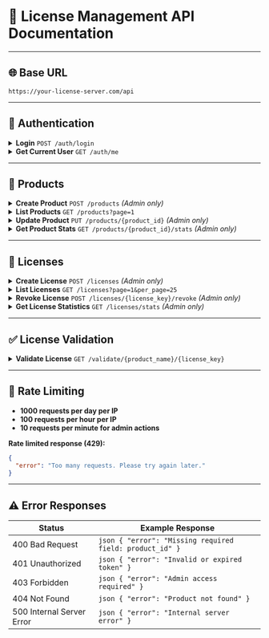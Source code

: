 # 🎫 License Management API Documentation

---

## 🌐 Base URL

```
https://your-license-server.com/api
```

---

## 🔐 Authentication

<details>
<summary><strong>Login</strong> <code>POST /auth/login</code></summary>

**Request Body:**
```json
{
  "username": "admin",
  "password": "your-password"
}
```

**Response (200):**
```json
{
  "access_token": "eyJ0eXAiOiJKV1QiLCJhbGciOiJIUzI1NiJ9...",
  "user": "admin"
}
```

**Response (401):**
```json
{
  "error": "Invalid credentials"
}
```
</details>

<details>
<summary><strong>Get Current User</strong> <code>GET /auth/me</code></summary>

**Headers:**  
`Authorization: Bearer <token>`

**Response (200):**
```json
{
  "user": "admin"
}
```
</details>

---

## 🛒 Products

<details>
<summary><strong>Create Product</strong> <code>POST /products</code> <em>(Admin only)</em></summary>

**Request Body:**
```json
{
  "name": "Pro Editor",
  "description": "Professional text editor",
  "max_devices": 2
}
```

**Response (201):**
```json
{
  "success": true,
  "product_id": 1
}
```
</details>

<details>
<summary><strong>List Products</strong> <code>GET /products?page=1</code></summary>

**Query Parameters:**
- `page` (optional): Page number (default: 1)
- `per_page` (optional): Items per page (default: 50)

**Response (200):**
```json
{
  "products": [
    {
      "id": 1,
      "name": "Pro Editor",
      "description": "Professional text editor",
      "max_devices": 2,
      "total_licenses": 15,
      "active_licenses": 12,
      "created_at": "2024-01-01T10:00:00"
    }
  ],
  "pagination": {
    "page": 1,
    "total": 1
  }
}
```
</details>

<details>
<summary><strong>Update Product</strong> <code>PUT /products/{product_id}</code> <em>(Admin only)</em></summary>

**Request Body:**
```json
{
  "name": "Updated Product Name",
  "max_devices": 3
}
```
</details>

<details>
<summary><strong>Get Product Stats</strong> <code>GET /products/{product_id}/stats</code> <em>(Admin only)</em></summary>

**Response (200):**
```json
{
  "product": {
    "id": 1,
    "name": "Pro Editor",
    "max_devices": 2
  },
  "license_stats": {
    "total_licenses": 15,
    "active_licenses": 12,
    "expired_licenses": 2,
    "revoked_licenses": 1,
    "avg_usage": 5.2,
    "max_usage": 25
  },
  "estimated_revenue": 120,
  "recent_validations": 45
}
```
</details>

---

## 🔑 Licenses

<details>
<summary><strong>Create License</strong> <code>POST /licenses</code> <em>(Admin only)</em></summary>

**Request Body:**
```json
{
  "product_id": 1,
  "user_id": "user123",
  "expires_days": 30
}
```

**Response (201):**
```json
{
  "license_key": "X7kP9mQ2vR4tY6uW8iO0pA2sD4fG6hJ8",
  "status": "created"
}
```
</details>

<details>
<summary><strong>List Licenses</strong> <code>GET /licenses?page=1&per_page=25</code></summary>

**Response (200):**
```json
{
  "licenses": [
    {
      "id": 1,
      "key_display": "X7kP9mQ2...",
      "product_name": "Pro Editor",
      "user_id": "user123",
      "status": "active",
      "created_at": "2024-01-01T10:00:00",
      "expires_at": "2024-01-31T10:00:00",
      "usage_count": 5
    }
  ],
  "pagination": {
    "page": 1,
    "per_page": 25,
    "total": 100
  }
}
```
</details>

<details>
<summary><strong>Revoke License</strong> <code>POST /licenses/{license_key}/revoke</code> <em>(Admin only)</em></summary>

**Response (200):**
```json
{
  "status": "revoked"
}
```
</details>

<details>
<summary><strong>Get License Statistics</strong> <code>GET /licenses/stats</code> <em>(Admin only)</em></summary>

**Response (200):**
```json
{
  "total_licenses": 150,
  "active_licenses": 120,
  "expired_licenses": 20,
  "revoked_licenses": 10,
  "avg_usage_per_license": 4.5,
  "max_usage": 35,
  "recent_validations": 250
}
```
</details>

---

## ✅ License Validation

<details>
<summary><strong>Validate License</strong> <code>GET /validate/{product_name}/{license_key}</code></summary>

**Path Parameters:**
- `product_name`: Name of the software product
- `license_key`: The license key to validate

**Response (200 - Valid):**
```json
{
  "valid": true,
  "license_id": 1,
  "product_name": "Pro Editor",
  "expires_at": "2024-01-31T10:00:00",
  "usage_count": 6,
  "max_devices": 2
}
```

**Response (400 - Invalid):**
```json
{
  "valid": false,
  "error": "License expired"
}
```
</details>

---

## 🚦 Rate Limiting

- **1000 requests per day per IP**
- **100 requests per hour per IP**
- **10 requests per minute for admin actions**

**Rate limited response (429):**
```json
{
  "error": "Too many requests. Please try again later."
}
```

---

## ⚠️ Error Responses

| Status | Example Response |
|--------|-----------------|
| 400 Bad Request | ```json { "error": "Missing required field: product_id" } ``` |
| 401 Unauthorized | ```json { "error": "Invalid or expired token" } ``` |
| 403 Forbidden | ```json { "error": "Admin access required" } ``` |
| 404 Not Found | ```json { "error": "Product not found" } ``` |
| 500 Internal Server Error | ```json { "error": "Internal server error" } ``` |
